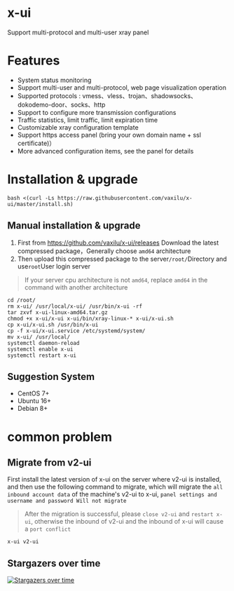 # x-ui
Support multi-protocol and multi-user xray panel

# Features
- System status monitoring
- Support multi-user and multi-protocol, web page visualization operation
- Supported protocols : vmess、vless、trojan、shadowsocks、dokodemo-door、socks、http
- Support to configure more transmission configurations
- Traffic statistics, limit traffic, limit expiration time
- Customizable xray configuration template
- Support https access panel (bring your own domain name + ssl certificate)）
- More advanced configuration items, see the panel for details

# Installation & upgrade
```
bash <(curl -Ls https://raw.githubusercontent.com/vaxilu/x-ui/master/install.sh)
```

## Manual installation & upgrade
1. First from https://github.com/vaxilu/x-ui/releases Download the latest compressed package，Generally choose `amd64` architecture
2. Then upload this compressed package to the server`/root/`Directory and use`root`User login server

> If your server cpu architecture is not `amd64`, replace `amd64` in the command with another architecture

```
cd /root/
rm x-ui/ /usr/local/x-ui/ /usr/bin/x-ui -rf
tar zxvf x-ui-linux-amd64.tar.gz
chmod +x x-ui/x-ui x-ui/bin/xray-linux-* x-ui/x-ui.sh
cp x-ui/x-ui.sh /usr/bin/x-ui
cp -f x-ui/x-ui.service /etc/systemd/system/
mv x-ui/ /usr/local/
systemctl daemon-reload
systemctl enable x-ui
systemctl restart x-ui
```

## Suggestion System
- CentOS 7+
- Ubuntu 16+
- Debian 8+

# common problem

## Migrate from v2-ui
First install the latest version of x-ui on the server where v2-ui is installed, and then use the following command to migrate, which will migrate the `all inbound account data` of the machine's v2-ui to x-ui, `panel settings and username and password Will not migrate`
> After the migration is successful, please `close v2-ui` and `restart x-ui`, otherwise the inbound of v2-ui and the inbound of x-ui will cause a `port conflict`
```
x-ui v2-ui
```

## Stargazers over time

[![Stargazers over time](https://starchart.cc/vaxilu/x-ui.svg)](https://starchart.cc/vaxilu/x-ui)
